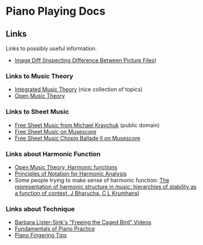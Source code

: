 Piano Playing Docs
==================

Links
-----

Links to possibly useful information.

- [Image Diff (Inspecting Difference Between Picture Files)](https://online-image-comparison.com)

### Links to Music Theory

- [Integrated Music Theory](https://intmus.github.io/inttheory21-22/) (nice collection of topics)
- [Open Music Theory](http://openmusictheory.com)

### Links to Sheet Music

- [Free Sheet Music from Michael Kravchuk](https://michaelkravchuk.com/free-sheet-music/) (public domain)
- [Free Sheet Music on Musescore](https://musescore.com/)
- [Free Sheet Music Chopin Ballade Ⅱ on Musescore](https://musescore.com/hmscomp/chopin-ballade-no-2-piano-solo)

### Links about Harmonic Function

- [Open Music Theory, Harmonic functions](http://openmusictheory.com/harmonicFunctions.html)
- [Principles of Notation for Harmonic Analysis](https://www.brianedwardjarvis.com/TheoryTopics/notation_principles_harmonic_analysis.html)
- Some people trying to make sense of harmonic function: [The representation of harmonic structure in music: hierarchies of stability as a function of context, J Bharucha, C L Krumhansl](http://music.psych.cornell.edu/articles/tonality/HierarchicalRepresentationOfHarmonicStructure.pdf)

### Links about Technique

- [Barbara Lister-Sink's "Freeing the Caged Bird" Videos](https://www.youtube.com/user/BarbaraListerSink/videos)
- [Fundamentals of Piano Practice](https://fundamentals-of-piano-practice.readthedocs.io/chapter1/index.html)
- [Piano Fingering Tips](https://www.onlinepianocoach.com/piano-fingering.html)
